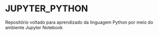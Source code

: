 # JUPYTER_PYTHON
Repositório voltado para aprendizado da linguagem Python por meio do ambiente Jupyter Notebook
